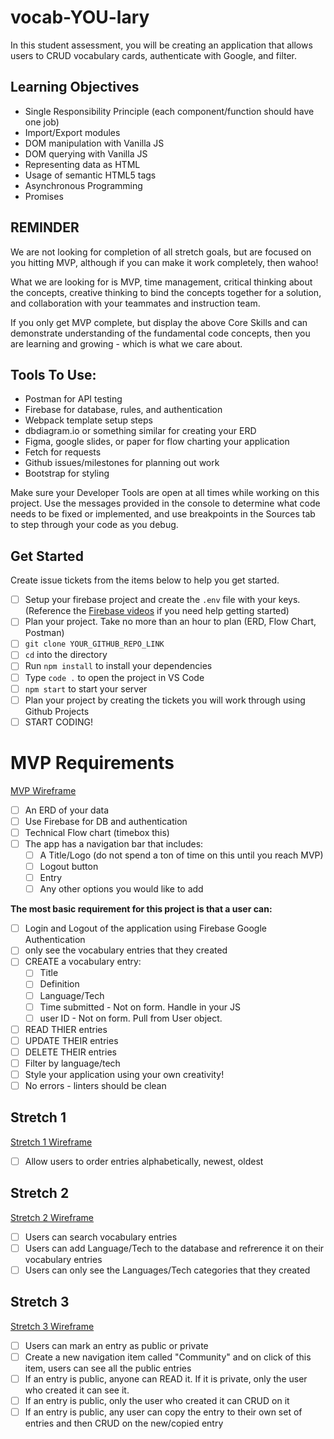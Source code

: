 # vocab-YOU-lary

In this student assessment, you will be creating an application that allows users to CRUD vocabulary cards, authenticate with Google, and filter.

## Learning Objectives
- Single Responsibility Principle (each component/function should have one job)
- Import/Export modules
- DOM manipulation with Vanilla JS
- DOM querying with Vanilla JS
- Representing data as HTML
- Usage of semantic HTML5 tags
- Asynchronous Programming
- Promises 

## REMINDER
We are not looking for completion of all stretch goals, but are focused on you hitting MVP, although if you can make it work completely, then wahoo!

What we are looking for is MVP, time management, critical thinking about the concepts, creative thinking to bind the concepts together for a solution, and collaboration with your teammates and instruction team.

If you only get MVP complete, but display the above Core Skills and can demonstrate understanding of the fundamental code concepts, then you are learning and growing - which is what we care about.

## Tools To Use:
- Postman for API testing
- Firebase for database, rules, and authentication
- Webpack template setup steps
- dbdiagram.io or something similar for creating your ERD
- Figma, google slides, or paper for flow charting your application
- Fetch for requests
- Github issues/milestones for planning out work
- Bootstrap for styling

Make sure your Developer Tools are open at all times while working on this project. Use the messages provided in the console to determine what code needs to be fixed or implemented, and use breakpoints in the Sources tab to step through your code as you debug.

## Get Started
Create issue tickets from the items below to help you get started. 
- [ ] Setup your firebase project and create the `.env` file with your keys. (Reference the [Firebase videos](https://vimeo.com/showcase/codetracker-firebase) if you need help getting started)
- [ ] Plan your project. Take no more than an hour to plan (ERD, Flow Chart, Postman)
- [ ] `git clone YOUR_GITHUB_REPO_LINK`
- [ ] `cd` into the directory
- [ ] Run `npm install` to install your dependencies
- [ ] Type `code .` to open the project in VS Code
- [ ] `npm start` to start your server
- [ ] Plan your project by creating the tickets you will work through using Github Projects
- [ ] START CODING!

# MVP Requirements
[MVP Wireframe](https://www.figma.com/file/IW4jF3GnzCFLYbEXlgFNIZ/MVP)
- [ ] An ERD of your data
- [ ] Use Firebase for DB and authentication
- [ ] Technical Flow chart (timebox this)
- [ ] The app has a navigation bar that includes:
  - [ ] A Title/Logo (do not spend a ton of time on this until you reach MVP)
  - [ ] Logout button
  - [ ]  Entry
  - [ ] Any other options you would like to add

**The most basic requirement for this project is that a user can:**
- [ ] Login and Logout of the application using Firebase Google Authentication
- [ ] only see the vocabulary entries that they created
- [ ] CREATE a vocabulary entry:
  - [ ] Title
  - [ ] Definition
  - [ ] Language/Tech
  - [ ] Time submitted - Not on form. Handle in your JS
  - [ ] user ID - Not on form. Pull from User object.
- [ ] READ THIER entries
- [ ] UPDATE THEIR entries
- [ ] DELETE THEIR entries
- [ ] Filter by language/tech
- [ ] Style your application using your own creativity!
- [ ] No errors - linters should be clean

## Stretch 1
[Stretch 1 Wireframe](https://www.figma.com/file/yZE38QzpoUWELA22gGZJve/Stretch-1)
- [ ] Allow users to order entries alphabetically, newest, oldest

## Stretch 2
[Stretch 2 Wireframe](https://www.figma.com/file/UC3Gi8HFRkZY8OIMOAUgL4/Stretch-2)
- [ ] Users can search vocabulary entries
- [ ] Users can add Language/Tech to the database and refrerence it on their vocabulary entries
- [ ] Users can only see the Languages/Tech categories that they created

## Stretch 3
[Stretch 3 Wireframe](https://www.figma.com/file/KgbkfaoRd5F8Q4qZ3G2Bg2/Stretch-3)
- [ ] Users can mark an entry as public or private
- [ ] Create a new navigation item called "Community" and on click of this item, users can see all the public entries
- [ ] If an entry is public, anyone can READ it. If it is private, only the user who created it can see it.
- [ ] If an entry is public, only the user who created it can CRUD on it
- [ ] If an entry is public, any user can copy the entry to their own set of entries and then CRUD on the new/copied entry
